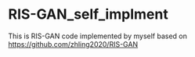 # RIS-GAN_self_implment
This is RIS-GAN code implemented by myself based on https://github.com/zhling2020/RIS-GAN
